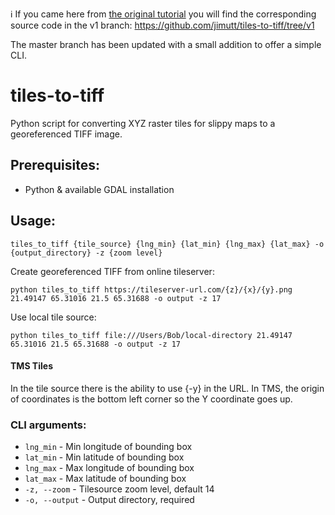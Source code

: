 ℹ️ If you came here from [the original tutorial](https://dev.to/jimutt/generate-merged-geotiff-imagery-from-web-maps-xyz-tile-servers-with-python-4d13) you will find the corresponding source code in the v1 branch: https://github.com/jimutt/tiles-to-tiff/tree/v1

The master branch has been updated with a small addition to offer a simple CLI.

# tiles-to-tiff
Python script for converting XYZ raster tiles for slippy maps to a georeferenced TIFF image. 

## Prerequisites:
- Python & available GDAL installation

## Usage:

```
tiles_to_tiff {tile_source} {lng_min} {lat_min} {lng_max} {lat_max} -o {output_directory} -z {zoom level}
```

Create georeferenced TIFF from online tileserver: 
```
python tiles_to_tiff https://tileserver-url.com/{z}/{x}/{y}.png 21.49147 65.31016 21.5 65.31688 -o output -z 17
```

Use local tile source:
```
python tiles_to_tiff file:///Users/Bob/local-directory 21.49147 65.31016 21.5 65.31688 -o output -z 17
```

#### TMS Tiles
In the tile source there is the ability to use {-y} in the URL. In TMS, the origin of coordinates is the bottom left corner so the Y coordinate goes up.

### CLI arguments:

- `lng_min` - Min longitude of bounding box
- `lat_min` - Min latitude of bounding box
- `lng_max` - Max longitude of bounding box
- `lat_max` - Max latitude of bounding box
- `-z, --zoom` - Tilesource zoom level, default 14
- `-o, --output` - Output directory, required
